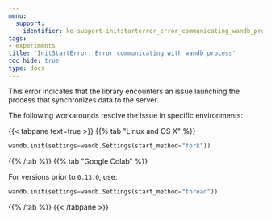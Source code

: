```yaml
---
menu:
  support:
    identifier: ko-support-initstarterror_error_communicating_wandb_process
tags:
- experiments
title: 'InitStartError: Error communicating with wandb process'
toc_hide: true
type: docs
---
```


This error indicates that the library encounters an issue launching the process that synchronizes data to the server.

The following workarounds resolve the issue in specific environments:

{{< tabpane text=true >}}
{{% tab "Linux and OS X" %}}
```python
wandb.init(settings=wandb.Settings(start_method="fork"))
```

{{% /tab %}}
{{% tab "Google Colab" %}}

For versions prior to `0.13.0`, use:

```python
wandb.init(settings=wandb.Settings(start_method="thread"))
```
{{% /tab %}}
{{< /tabpane >}}